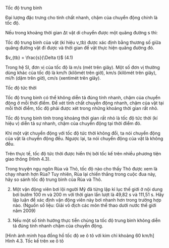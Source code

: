 Tốc độ trung bình

Đại lượng đặc trưng cho tính chất nhanh, chậm của chuyển động chính là tốc độ.

Nếu trong khoảng thời gian Δt vật di chuyển được một quãng đường s thì:

Tốc độ trung bình của vật (kí hiệu v_tb) được xác định bằng thương số giữa quãng đường vật đi được và thời gian để vật thực hiện quãng đường đó.

$v_{tb} = \frac{s}{\Delta t}$ (4.1)

Trong hệ SI, đơn vị của tốc độ là m/s (mét trên giây). Một số đơn vị thường dùng khác của tốc độ là km/h (kilômét trên giờ), km/s (kilômét trên giây), mi/h (dặm trên giờ), cm/s (xentimét trên giây).

Tốc độ tức thời

Tốc độ trung bình có thể không diễn tả đúng tính nhanh, chậm của chuyển động ở mỗi thời điểm. Để xét tính chất chuyển động nhanh, chậm của vật tại mỗi thời điểm, tốc độ phải được xét trong những khoảng thời gian rất nhỏ.

Tốc độ trung bình tính trong khoảng thời gian rất nhỏ là tốc độ tức thời (kí hiệu v) diễn tả sự nhanh, chậm của chuyển động tại thời điểm đó.

Khi một vật chuyển động với tốc độ tức thời không đổi, ta nói chuyển động của vật là chuyển động đều. Ngược lại, ta nói chuyển động của vật là không đều.

Trên thực tế, tốc độ tức thời được hiển thị bởi tốc kế trên nhiều phương tiện giao thông (Hình 4.3).

Trong truyện ngụ ngôn Rùa và Thỏ, tốc độ nào cho thấy Thỏ được xem là chạy nhanh hơn Rùa? Tuy nhiên, Rùa lại chiến thắng trong cuộc đua này, hãy so sánh tốc độ trung bình của Rùa và Thỏ.

2. Một vận động viên bơi lội người Mỹ đã từng lập kỉ lục thế giới ở nội dung bơi bướm 100 m và 200 m với thời gian lần lượt là 49,82 s và 111,51 s. Hãy lập luận để xác định vận động viên này bơi nhanh hơn trong trường hợp nào. (Nguồn số liệu: Giải vô địch các môn thể thao dưới nước thế giới năm 2009)

3. Nếu một số tính hướng thực tiễn chúng ta tốc độ trung bình không diễn tả đúng tính nhanh chậm của chuyển động.

[Hình ảnh minh họa đồng hồ tốc độ xe ô tô với kim chỉ khoảng 60 km/h]
Hình 4.3. Tốc kế trên xe ô tô